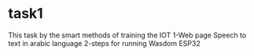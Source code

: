 # task1
This task by the smart methods of training the IOT   1-Web page Speech to text in arabic language 2-steps for running Wasdom ESP32
